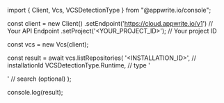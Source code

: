 import { Client, Vcs, VCSDetectionType } from "@appwrite.io/console";

const client = new Client()
    .setEndpoint('https://cloud.appwrite.io/v1') // Your API Endpoint
    .setProject('<YOUR_PROJECT_ID>'); // Your project ID

const vcs = new Vcs(client);

const result = await vcs.listRepositories(
    '<INSTALLATION_ID>', // installationId
    VCSDetectionType.Runtime, // type
    '<SEARCH>' // search (optional)
);

console.log(result);
